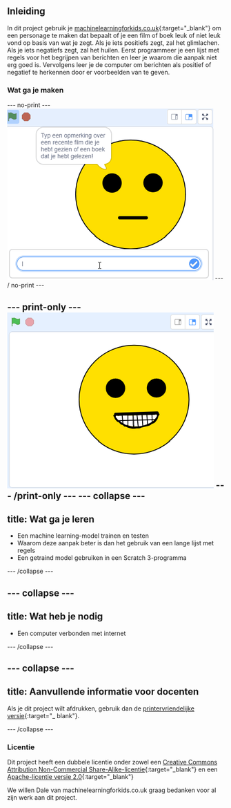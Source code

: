 ## Inleiding

In dit project gebruik je [machinelearningforkids.co.uk](machinelearningforkids.co.uk){:target="_blank"} om een personage te maken dat bepaalt of je een film of boek leuk of niet leuk vond op basis van wat je zegt. Als je iets positiefs zegt, zal het glimlachen. Als je iets negatiefs zegt, zal het huilen. Eerst programmeer je een lijst met regels voor het begrijpen van berichten en leer je waarom die aanpak niet erg goed is. Vervolgens leer je de computer om berichten als positief of negatief te herkennen door er voorbeelden van te geven.

### Wat ga je maken
\--- no-print \--- ![Complete project](images/did-you-like-it.gif) \--- / no-print \---

\--- print-only \--- ![Complete project](images/output-happy.png) \--- /print-only \--- \--- collapse \---
---
title: Wat ga je leren
---

+ Een machine learning-model trainen en testen
+ Waarom deze aanpak beter is dan het gebruik van een lange lijst met regels
+ Een getraind model gebruiken in een Scratch 3-programma

\--- /collapse \---

\--- collapse \---
---
title: Wat heb je nodig
---

+ Een computer verbonden met internet

\--- /collapse \---

\--- collapse \---
---
title: Aanvullende informatie voor docenten
---

Als je dit project wilt afdrukken, gebruik dan de [printervriendelijke versie](https://projects.raspberrypi.org/en/projects/did-you-like-it/print){:target="_ blank"}.

\--- /collapse \---

### Licentie

Dit project heeft een dubbele licentie onder zowel een [Creative Commons Attribution Non-Commercial Share-Alike-licentie](http://creativecommons.org/licenses/by-nc-sa/4.0/){:target="_blank"} en een [Apache-licentie versie 2.0](http://www.apache.org/licenses/LICENSE-2.0){:target="_blank"}

We willen Dale van machinelearningforkids.co.uk graag bedanken voor al zijn werk aan dit project.